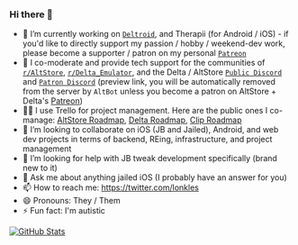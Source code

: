 ### Hi there 👋

- 🔭 I’m currently working on [`Deltroid`](http://bit.ly/deltroid-twitter), and Therapii (for Android / iOS) - if you'd like to directly support my passion / hobby / weekend-dev work, please become a supporter / patron on my personal [`Patreon`](http://bit.ly/joellestickney-patreon)
- 🌱 I co-moderate and provide tech support for the communities of [`r/AltStore`](https://bit.ly/altstore-reddit), [`r/Delta_Emulator`](https://bit.ly/delta-reddit), and the Delta / AltStore [`Public Discord`](http://bit.ly/altmember-public-discord-invite) and [`Patron Discord`](https://bit.ly/altpatron-preview) (preview link, you will be automatically removed from the server by `AltBot` unless you become a patron on AltStore + Delta's [Patreon](http://bit.ly/rileytestut-patreon))
- 👩‍💼 I use Trello for project management. Here are the public ones I co-manage: [AltStore Roadmap](http://bit.ly/altstore-features), [Delta Roadmap](https://bit.ly/delta-features), [Clip Roadmap](https://bit.ly/clip-features)
- 👯 I’m looking to collaborate on iOS (JB and Jailed), Android, and web dev projects in terms of backend, REing, infrastructure, and project management
- 🤔 I’m looking for help with JB tweak development specifically (brand new to it)
- 💬 Ask me about anything jailed iOS (I probably have an answer for you)
- 📫 How to reach me: https://twitter.com/lonkles
- 😄 Pronouns: They / Them
- ⚡ Fun fact: I'm autistic


[![GitHub Stats](https://github-readme-stats.vercel.app/api?username=Lonkle&count_private=true)](https://github.com/anuraghazra/github-readme-stats)
